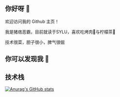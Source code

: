 ## 你好呀 👋

欢迎访问我的 Github 主页！

我是猪痞恶霸，目前就读于SYLU，喜欢吃烤肉🍖与柠檬茶🧋

技术很菜，胆子很小，脾气很倔

## 你可以发现我 🙈

## 技术栈


[![Anurag's GitHub stats](https://github-readme-stats.vercel.app/api?username=HRBully)](https://github.com/anuraghazra/github-readme-stats)